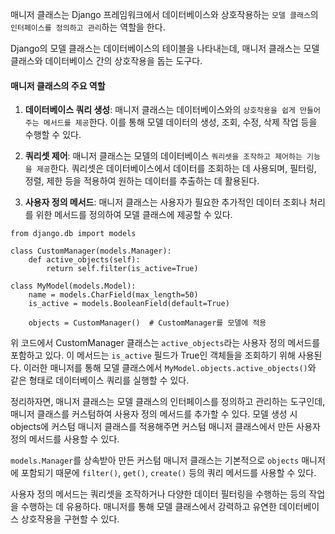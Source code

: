 매니저 클래스는 Django 프레임워크에서 데이터베이스와 상호작용하는 ``모델 클래스``의 ``인터페이스를 정의하고 관리``하는 역할을 한다.

Django의 모델 클래스는 데이터베이스의 테이블을 나타내는데, 매니저 클래스는 모델 클래스와 데이터베이스 간의 상호작용을 돕는 도구다.

#### 매니저 클래스의 주요 역할
1. **데이터베이스 쿼리 생성**: 매니저 클래스는 데이터베이스와의 ``상호작용을 쉽게 만들어주는 메서드를 제공``한다. 이를 통해 모델 데이터의 생성, 조회, 수정, 삭제 작업 등을 수행할 수 있다.

2. **쿼리셋 제어**: 매니저 클래스는 모델의 데이터베이스 ``쿼리셋을 조작하고 제어하는 기능을 제공``한다. 쿼리셋은 데이터베이스에서 데이터를 조회하는 데 사용되며, 필터링, 정렬, 제한 등을 적용하여 원하는 데이터를 추출하는 데 활용된다.

3. **사용자 정의 메서드**: 매니저 클래스는 사용자가 필요한 추가적인 데이터 조회나 처리를 위한 메서드를 정의하여 모델 클래스에 제공할 수 있다.

```
from django.db import models

class CustomManager(models.Manager):
    def active_objects(self):
        return self.filter(is_active=True)

class MyModel(models.Model):
    name = models.CharField(max_length=50)
    is_active = models.BooleanField(default=True)

    objects = CustomManager()  # CustomManager를 모델에 적용
```

위 코드에서 CustomManager 클래스는 ``active_objects``라는 사용자 정의 메서드를 포함하고 있다. 이 메서드는 ``is_active`` 필드가 True인 객체들을 조회하기 위해 사용된다. 이러한 매니저를 통해 모델 클래스에서 ``MyModel.objects.active_objects()``와 같은 형태로 데이터베이스 쿼리를 실행할 수 있다.

정리하자면, 매니저 클래스는 모델 클래스의 인터페이스를 정의하고 관리하는 도구인데, 매니저 클래스를 커스텀하여 사용자 정의 메서드를 추가할 수 있다. 모델 생성 시 objects에 커스텀 매니저 클래스를 적용해주면 커스텀 매니저 클래스에서 만든 사용자 정의 메서드를 사용할 수 있다.

``models.Manager``를 상속받아 만든 커스텀 매니저 클래스는 기본적으로 ``objects`` 매니저에 포함되기 때문에 ``filter()``, ``get()``, ``create()`` 등의 쿼리 메서드를 사용할 수 있다.

사용자 정의 메서드는 쿼리셋을 조작하거나 다양한 데이터 필터링을 수행하는 등의 작업을 수행하는 데 유용하다. 매니저를 통해 모델 클래스에서 강력하고 유연한 데이터베이스 상호작용을 구현할 수 있다.